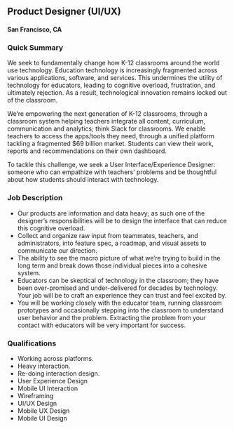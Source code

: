 ## Product Designer (UI/UX)
#### San Francisco, CA

### Quick Summary
We seek to fundamentally change how K-12 classrooms around the world use technology. Education technology is increasingly fragmented across various applications, software, and services. This undermines the utility of technology for educators, leading to cognitive overload, frustration, and ultimately rejection. As a result, technological innovation remains locked out of the classroom.

We’re empowering the next generation of K-12 classrooms, through a classroom system helping teachers integrate all content, curriculum, communication and analytics; think Slack for classrooms. We enable teachers to access the apps/tools they need, through a unified platform tackling a fragmented $69 billion market. Students can view their work, reports and recommendations on their own dashboard.

To tackle this challenge, we seek a User Interface/Experience Designer: someone who can empathize with teachers’ problems and be thoughtful about how students should interact with technology.

### Job Description
+ Our products are information and data heavy; as such one of the designer’s responsibilities will be to design the interface that can reduce this cognitive overload.
+ Collect and organize raw input from teammates, teachers, and administrators, into feature spec, a roadmap, and visual assets to communicate our direction.
+ The ability to see the macro picture of what we’re trying to build in the long term and break down those individual pieces into a cohesive system.
+ Educators can be skeptical of technology in the classroom; they have been over-promised and under-delivered for decades by technology. Your job will be to craft an experience they can trust and feel excited by.
+ You will be working closely with the educator team, running classroom prototypes and occasionally stepping into the classroom to understand user behavior and the problem. Extracting the problem from your contact with educators will be very important for success.

### Qualifications
+	Working across platforms.
+	Heavy interaction.
+	Re-doing interaction design.
+	User Experience Design
+	Mobile UI Interaction
+	Wireframing
+	UI/UX Design
+	Mobile UX Design
+	Mobile UI Design


